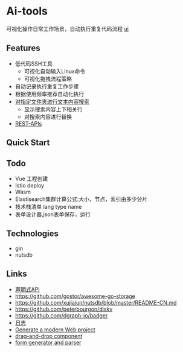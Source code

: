 # Ai-tools
可视化操作日常工作场景，自动执行重复代码流程
[ui](https://github.com/yusys-cloud/ai-tools-ui)
## Features
* 低代码SSH工具
    * 可视化自动输入Linux命令
    * 可视化拖拽流程策略
* 自动记录执行重复工作步骤
* 根据使用频率推荐自动化执行
* [对指定文件夹进行文本内容搜索](./file/search)
  * 显示搜索内容上下相关行
  * 对搜索内容进行替换
* [REST-APIs](./docs/rest-api.md)
## Quick Start

## Todo
- Vue 工程创建
- Istio deploy
- Wasm
- Elastisearch集群计算公式:大小，节点，索引由多少分片
- 技术栈清单 lang type name
- 表单设计器,json表单保存，运行

## Technologies
- gin
- nutsdb

## Links 
- [声明式API](https://skyao.io/learning-cloudnative/declarative)
- https://github.com/gostor/awesome-go-storage
- https://github.com/xujiajun/nutsdb/blob/master/README-CN.md
- https://github.com/peterbourgon/diskv
- https://github.com/dgraph-io/badger
- [日志](github.com/sirupsen/logrus)
- [Generate a modern Web project](https://github.com/Shpota/goxygen)
- [drag-and-drop component](https://github.com/SortableJS/Vue.Draggable)
- [form generator and parser](https://github.com/JakHuang/form-generator)